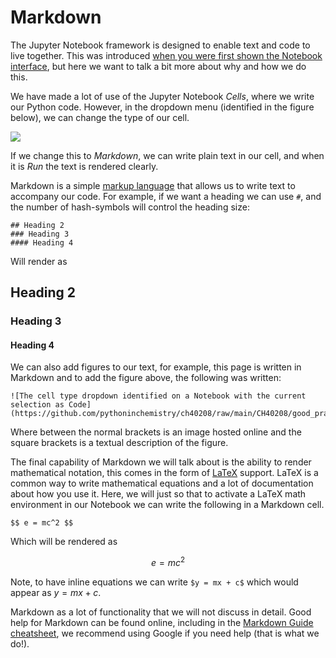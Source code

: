 # Markdown

The Jupyter Notebook framework is designed to enable text and code to live together. 
This was introduced [when you were first shown the Notebook interface](https://pythoninchemistry.org/ch40208/notebooks_introduction/the_notebook_interface.html), but here we want to talk a bit more about why and how we do this. 

We have made a lot of use of the Jupyter Notebook *Cells*, where we write our Python code. 
However, in the dropdown menu (identified in the figure below), we can change the type of our cell. 

![](https://github.com/pythoninchemistry/ch40208/raw/main/CH40208/good_practice/code_cell.png)

If we change this to *Markdown*, we can write plain text in our cell, and when it is *Run* the text is rendered clearly. 

Markdown is a simple [markup language](https://en.wikipedia.org/wiki/Markup_language) that allows us to write text to accompany our code. 
For example, if we want a heading we can use `#`, and the number of hash-symbols will control the heading size:

```
## Heading 2
### Heading 3
#### Heading 4
```

Will render as 

## Heading 2
### Heading 3
#### Heading 4

We can also add figures to our text, for example, this page is written in Markdown and to add the figure above, the following was written: 

```
![The cell type dropdown identified on a Notebook with the current selection as Code](https://github.com/pythoninchemistry/ch40208/raw/main/CH40208/good_practice/code_cell.png)
```

Where between the normal brackets is an image hosted online and the square brackets is a textual description of the figure. 

The final capability of Markdown we will talk about is the ability to render mathematical notation, this comes in the form of [LaTeX](https://en.wikipedia.org/wiki/LaTeX) support. 
LaTeX is a common way to write mathematical equations and a lot of documentation about how you use it. 
Here, we will just so that to activate a LaTeX math environment in our Notebook we can write the following in a Markdown cell. 

```
$$ e = mc^2 $$
```

Which will be rendered as 

$$ e = mc^2 $$

Note, to have inline equations we can write `$y = mx + c$` which would appear as $y = mx+c$. 

Markdown as a lot of functionality that we will not discuss in detail. 
Good help for Markdown can be found online, including in the [Markdown Guide cheatsheet](https://www.markdownguide.org/basic-syntax/), we recommend using Google if you need help (that is what we do!).

